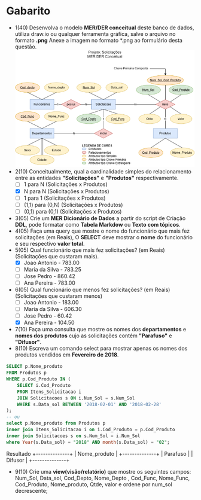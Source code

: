 # Gabarito
- 1(40) Desenvolva o modelo **MER/DER conceitual** deste banco de dados, utiliza draw.io ou qualquer ferramenta gráfica, salve o arquivo no formato **.png** Anexe a imagem no formato *.png ao formulário desta questão. ![MER DER Conceitual](./mer_der_solicicacoes.png)
- 2(10) Conceitualmente, qual a cardinalidade simples do relacionamento entre as entidades **"Solicitações"** e **"Produtos"** respectivamente.
    - [ ] 1 para N (Solicitações x Produtos)
    - [x] N para N (Solicitações x Produtos)
    - [ ] 1 para 1 (Solicitações x Produtos)
    - [ ] (1,1) para (0,N) (Solicitações x Produtos)
    - [ ] (0,1) para (0,1) (Solicitações x Produtos)
- 3(05) Crie um **MER Dicionário de Dados** a partir do script de Criação **DDL**, pode formatar como **Tabela Markdow** ou **Texto com tópicos**.
- 4(05) Faça uma query que mostre o nome do funcionário que mais fez solicitações (em Reais), O **SELECT** deve mostrar o **nome** do funcionário e seu respectivo **valor total**.
- 5(05) Qual funcionário que mais fez solicitações? (em Reais) (Solicitações que custaram mais).
    - [x] Joao Antonio - 783.00
    - [ ] Maria da Silva - 783.25
    - [ ] Jose Pedro - 860.42
    - [ ] Ana Pereira - 783.00
- 6(05) Qual funcionário que menos fez solicitações? (em Reais) (Solicitações que custaram menos)
    - [ ] Joao Antonio - 183.00
    - [ ] Maria da Silva - 606.30
    - [ ] Jose Pedro - 60.42
    - [x] Ana Pereira - 104.50
- 7(10) Faça uma consulta que mostre os nomes dos **departamentos** e **nomes dos produtos** cujo as solicitações  contém **"Parafuso"** e **"Difusor"**.
- 8(10) Escreva um comando select para mostrar apenas os nomes dos produtos vendidos em **Fevereiro de 2018**.
```sql
SELECT p.Nome_produto
FROM Produtos p
WHERE p.Cod_Produto IN (
    SELECT i.Cod_Produto
    FROM Itens_Solicitacao i
    JOIN Solicitacoes s ON i.Num_Sol = s.Num_Sol
    WHERE s.Data_sol BETWEEN '2018-02-01' AND '2018-02-28'
);
-- ou
select p.Nome_produto from Produtos p
inner join Itens_Solicitacao i on i.Cod_Produto = p.Cod_Produto
inner join Solicitacoes s on s.Num_Sol = i.Num_Sol
where Year(s.Data_sol) = "2018" AND month(s.Data_sol) = "02";
```
Resultado
+--------------+
| Nome_produto |
+--------------+
| Parafuso     |
| Difusor      |
+--------------+
- 9(10) Crie uma **view(visão/relatório)** que mostre os seguintes campos: Num_Sol, Data_sol, Cod_Depto, Nome_Depto , Cod_Func, Nome_Func, Cod_Produto, Nome_produto, Qtde, valor e ordene por num_sol decrescente;
